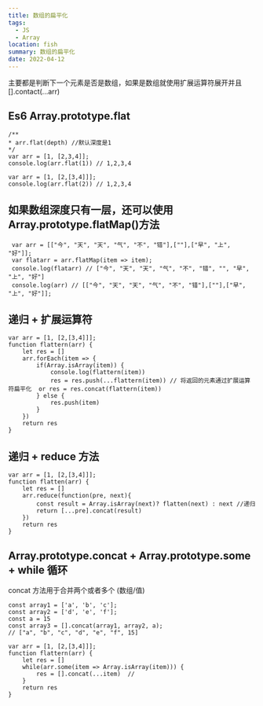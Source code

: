 ```yaml
---
title: 数组的扁平化
tags:
  - JS
  - Array
location: fish
summary: 数组的扁平化
date: 2022-04-12
---
```


主要都是判断下一个元素是否是数组，如果是数组就使用扩展运算符展开并且[].contact(...arr)

## Es6 Array.prototype.flat

```
/**
* arr.flat(depth) //默认深度是1
*/
var arr = [1, [2,3,4]];
console.log(arr.flat(1)) // 1,2,3,4

var arr = [1, [2,[3,4]]];
console.log(arr.flat(2)) // 1,2,3,4
```

## 如果数组深度只有一层，还可以使用 Array.prototype.flatMap()方法

```
 var arr = [["今", "天", "天", "气", "不", "错"],[""],["早", "上", "好"]];
 var flatarr = arr.flatMap(item => item);
 console.log(flatarr) // ["今", "天", "天", "气", "不", "错", "", "早", "上", "好"]
 console.log(arr) // [["今", "天", "天", "气", "不", "错"],[""],["早", "上", "好"]];
```

## 递归 + 扩展运算符

```
var arr = [1, [2,[3,4]]];
function flattern(arr) {
    let res = []
    arr.forEach(item => {
        if(Array.isArray(item)) {
            console.log(flattern(item))
            res = res.push(...flattern(item)) // 将返回的元素通过扩展运算符扁平化  or res = res.concat(flattern(item))
        } else {
            res.push(item)
        }
    })
    return res
}
```

## 递归 + reduce 方法

```
var arr = [1, [2,[3,4]]];
function flatten(arr) {
    let res = []
    arr.reduce(function(pre, next){
        const result = Array.isArray(next)? flatten(next) : next //递归
        return [...pre].concat(result)
    })
    return res
}

```

## Array.prototype.concat + Array.prototype.some + while 循环

concat 方法用于合并两个或者多个 (数组/值)

```
const array1 = ['a', 'b', 'c'];
const array2 = ['d', 'e', 'f'];
const a = 15
const array3 = [].concat(array1, array2, a);
// ["a", "b", "c", "d", "e", "f", 15]
```

```
var arr = [1, [2,[3,4]]];
function flattern(arr) {
    let res = []
    while(arr.some(item => Array.isArray(item))) {
        res = [].concat(...item)  //
    }
    return res
}

```
